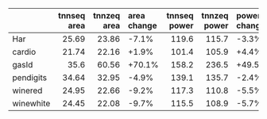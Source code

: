 |           |   tnnseq area |   tnnzeq area | area change   |   tnnseq power |   tnnzeq power | power change   |
|:----------|--------------:|--------------:|:--------------|---------------:|---------------:|:---------------|
| Har       |         25.69 |         23.86 | -7.1%         |          119.6 |          115.7 | -3.3%          |
| cardio    |         21.74 |         22.16 | +1.9%         |          101.4 |          105.9 | +4.4%          |
| gasId     |         35.6  |         60.56 | +70.1%        |          158.2 |          236.5 | +49.5%         |
| pendigits |         34.64 |         32.95 | -4.9%         |          139.1 |          135.7 | -2.4%          |
| winered   |         24.95 |         22.66 | -9.2%         |          117.3 |          110.8 | -5.5%          |
| winewhite |         24.45 |         22.08 | -9.7%         |          115.5 |          108.9 | -5.7%          |